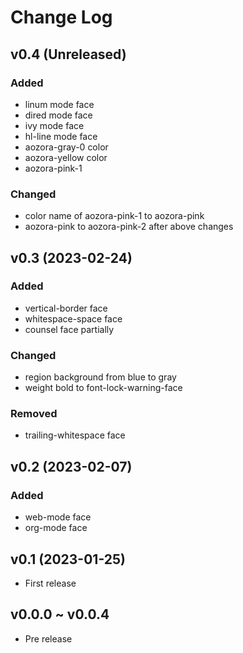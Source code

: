 # Change Log

## v0.4 (Unreleased)

### Added
- linum mode face
- dired mode face
- ivy mode face
- hl-line mode face
- aozora-gray-0 color
- aozora-yellow color
- aozora-pink-1

### Changed
- color name of aozora-pink-1 to aozora-pink
- aozora-pink to aozora-pink-2 after above changes

## v0.3 (2023-02-24)

### Added
- vertical-border face
- whitespace-space face
- counsel face partially

### Changed
- region background from blue to gray
- weight bold to font-lock-warning-face

### Removed
- trailing-whitespace face

## v0.2 (2023-02-07)

### Added
- web-mode face
- org-mode face

## v0.1 (2023-01-25)

- First release

## v0.0.0 ~ v0.0.4

- Pre release
